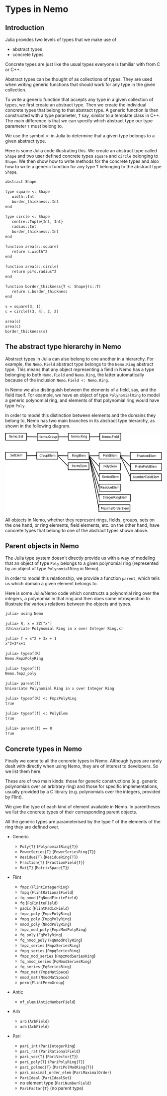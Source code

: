 # Types in Nemo

## Introduction

Julia provides two levels of types that we make use of

  - abstract types
  - concrete types

Concrete types are just like the usual types everyone is familiar with from C or C++.

Abstract types can be thought of as collections of types. They are used when writing generic functions
that should work for any type in the given collection.

To write a generic function that accepts any type in a given collection of types, we first create an
abstract type. Then we create the individual concrete types that belong to that abstract type. A generic
function is then constructed with a type parameter, `T` say, similar to a template class in C++. The main
difference is that we can specify which abstract type our type parameter `T` must belong to.

We use the symbol <: in Julia to determine that a given type belongs to a given abstract type. 

Here is some Julia code illustrating this. We create an abstract type called `Shape` and two user defined
concrete types `square` and `circle` belonging to `Shape`. We then show how to write methods for the
concrete types and also how to write a generic function for any type `T` belonging to the abstract type
`Shape`.

```
abstract Shape

type square <: Shape
   width::Int
   border_thickness::Int
end

type circle <: Shape
   centre::Tuple{Int, Int}
   radius::Int
   border_thickness::Int
end

function area(s::square)
   return s.width^2
end

function area(s::circle)
   return pi*s.radius^2
end

function border_thickness{T <: Shape}(s::T)
   return s.border_thickness
end

s = square(3, 1)
c = circle((3, 4), 2, 2)

area(s)
area(c)
border_thickness(s)
```

## The abstract type hierarchy in Nemo

Abstract types in Julia can also belong to one another in a hierarchy. For example, the `Nemo.Field`
abstract type belongs to the `Nemo.Ring` abstract type. This means that any object representing a field
in Nemo has a type belonging to both `Nemo.Field` and `Nemo.Ring`, the latter automatically because of
the inclusion `Nemo.Field <: Nemo.Ring`.

In Nemo we also distinguish between the elements of a field, say, and the field itself. For example,
we have an object of type `PolynomialRing` to model a generic polynomial ring, and elements of that 
polynomial ring would have type `Poly`. 

In order to model this distinction between elements and the domains they belong to, Nemo has two main
branches in its abstract type hierarchy, as shown in the following diagram.

![alt text](img/types.png "Abstract type hierarchy")

All objects in Nemo, whether they represent rings, fields, groups, sets on the one hand, or ring
elements, field elements, etc. on the other hand, have concrete types that belong to one of the abstract
types shown above.

## Parent objects in Nemo

The Julia type system doesn't directly provide us with a way of modeling that an object of type `Poly`
belongs to a given polynomial ring (represented by an object of type `PolynomialRing` in Nemo).

In order to model this relationship, we provide a function `parent`, which tells us which domain a given
element belongs to.

Here is some Julia/Nemo code which constructs a polynomial ring over the integers, a polynomial in that
ring and then does some introspection to illustrate the various relations between the objects and types.

```
julia> using Nemo

julia> R, x = ZZ["x"]
(Univariate Polynomial Ring in x over Integer Ring,x)

julia> f = x^2 + 3x + 1
x^2+3*x+1

julia> typeof(R)
Nemo.FmpzPolyRing

julia> typeof(f)
Nemo.fmpz_poly

julia> parent(f)
Univariate Polynomial Ring in x over Integer Ring

julia> typeof(R) <: FmpzPolyRing
true

julia> typeof(f) <: PolyElem
true

julia> parent(f) == R
true
```

## Concrete types in Nemo

Finally we come to all the concrete types in Nemo. Although types are rarely dealt with directly when
using Nemo, they are of interest to developers. So we list them here.

These are of two main kinds: those for generic constructions (e.g. generic polynomials over an arbitrary
ring) and those for specific implementations, usually provided by a C library (e.g. polynomials over the
integers, provided by Flint).

We give the type of each kind of element available in Nemo. In parentheses we list the concrete types
of their corresponding parent objects.

All the generic types are parameterised by the type `T` of the elements of the ring they are defined
over.

  - Generic
     - `Poly{T}` (`PolynomialRing{T}`)
     - `PowerSeries{T}` (`PowerSeriesRing{T}`)
     - `Residue{T}` (`ResidueRing{T}`)
     - `Fraction{T}` (`FractionField{T}`)
     - `Mat{T}` (`MatrixSpace{T}`)

  - Flint
     - `fmpz` (`FlintIntegerRing`)
     - `fmpq` (`FlintRationalField`)
     - `fq_nmod` (`FqNmodFiniteField`)
     - `fq` (`FqFiniteField`)
     - `padic` (`FlintPadicField`)
     - `fmpz_poly` (`FmpzPolyRing`)
     - `fmpq_poly` (`FmpqPolyRing`)
     - `nmod_poly` (`NmodPolyRing`)
     - `fmpz_mod_poly` (`FmpzModPolyRing`)
     - `fq_poly` (`FqPolyRing`)
     - `fq_nmod_poly` (`FqNmodPolyRing`)
     - `fmpz_series` (`FmpzSeriesRing`)
     - `fmpq_series` (`FmpqSeriesRing`)
     - `fmpz_mod_series` (`FmpzModSeriesRing`)
     - `fq_nmod_series` (`FqNmodSeriesRing`)
     - `fq_series` (`FqSeriesRing`)
     - `fmpz_mat` (`FmpzMatSpace`)
     - `nmod_mat` (`NmodMatSpace`)
     - `perm` (`FlintPermGroup`)

  - Antic
     - `nf_elem` (`AnticNumberField`)

  - Arb
     - `arb` (`ArbField`)
     - `acb` (`AcbField`)

  - Pari
     - `pari_int` (`PariIntegerRing`)
     - `pari_rat` (`PariRationalField`)
     - `pari_vec{T}` (`PariVector{T}`)
     - `pari_poly{T}` (`PariPolyRing{T}`)
     - `pari_polmod{T}` (`PariPolModRing{T}`)
     - `pari_maximal_order_elem` (`PariMaximalOrder`)
     - `PariIdeal` (`PariIdealSet`)
     - no element type (`PariNumberField`)
     - `PariFactor{T}` (no parent type)
